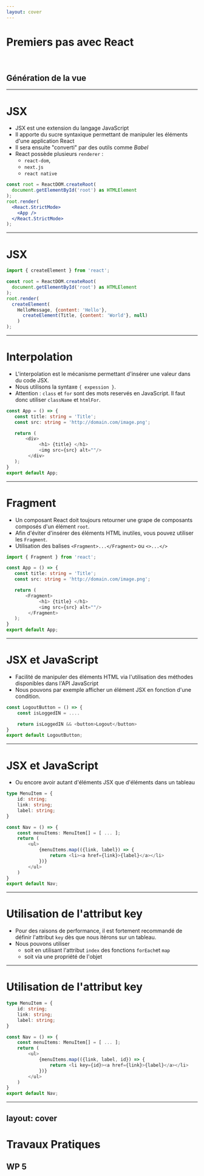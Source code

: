 ```yaml
---
layout: cover
---
```


# Premiers pas avec React

<br />

## Génération de la vue

---

# JSX

* JSX est une extension du langage JavaScript
* Il apporte du sucre syntaxique permettant de manipuler les éléments d'une application React
* Il sera ensuite "converti" par des outils comme *Babel*
* React possède plusieurs `renderer` : 
    * `react-dom`, 
    * `next.js` 
    * `react native`


```jsx
const root = ReactDOM.createRoot(
  document.getElementById('root') as HTMLElement
);
root.render(
  <React.StrictMode>
    <App />
  </React.StrictMode>
);
```

---

# JSX

```jsx
import { createElement } from 'react';

const root = ReactDOM.createRoot(
  document.getElementById('root') as HTMLElement
);
root.render(
  createElement(
    HelloMessage, {content: 'Hello'},
      createElement(Title, {content: 'World'}, null)
    )
);
```

---

# Interpolation

* L'interpolation est le mécanisme permettant d'insérer une valeur dans du code JSX.
* Nous utilisons la syntaxe `{ expession }`.
* Attention : `class` et `for` sont des mots reservés en JavaScript. Il faut donc utiliser `className` et `htmlFor`.

```typescript
const App = () => {
   const title: string = 'Title';
   const src: string = 'http://domain.com/image.png';

   return (
       <div>
            <h1> {title} </h1>
            <img src={src} alt=""/>
        </div>
   );
}
export default App;
```

---

# Fragment

* Un composant React doit toujours retourner une grape de composants composés d'un élément `root`.
* Afin d'éviter d'insérer des éléments HTML inutiles, vous pouvez utiliser les `Fragment`.
* Utilisation des balises `<Fragment>...</Fragment>` ou `<>...</>`

```typescript
import { Fragment } from 'react';

const App = () => {
   const title: string = 'Title';
   const src: string = 'http://domain.com/image.png';

   return (
       <Fragment>
            <h1> {title} </h1>
            <img src={src} alt=""/>
        </Fragment>
   );
}
export default App;
```

---

# JSX et JavaScript

* Facilité de manipuler des éléments HTML via l'utilisation des méthodes disponibles dans l'API JavaScript
* Nous pouvons par exemple afficher un élément JSX en fonction d'une condition.

```javascript
const LogoutButton = () => {
    const isLoggedIN = ....

    return isLoggedIN && <button>Logout</button>
}
export default LogoutButton;
```

---

# JSX et JavaScript

* Ou encore avoir autant d'éléments JSX que d'éléments dans un tableau

```typescript
type MenuItem = {
    id: string;
    link: string;
    label: string;
}

const Nav = () => {
    const menuItems: MenuItem[] = [ ... ];
    return (
        <ul>
            {menuItems.map(({link, label}) => {
                return <li><a href={link}>{label}</a></li>
            })}
        </ul>
    )
}
export default Nav;
```

---

# Utilisation de l'attribut key

* Pour des raisons de performance, il est fortement recommandé de définir l'attribut `key` dès que nous itérons sur un tableau.
* Nous pouvons utiliser 
    * soit en utilisant l'attribut `index` des fonctions `forEach`et `map`
    * soit via une propriété de l'objet

---

# Utilisation de l'attribut key

```typescript
type MenuItem = {
    id: string;
    link: string;
    label: string;
}

const Nav = () => {
    const menuItems: MenuItem[] = [ ... ];
    return (
        <ul>
            {menuItems.map(({link, label, id}) => {
                return <li key={id}><a href={link}>{label}</a></li>
            })}
        </ul>
    )
}
export default Nav;
```

---
layout: cover
---

# Travaux Pratiques

## WP 5
